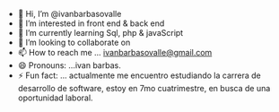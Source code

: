 - 👋 Hi, I’m @ivanbarbasovalle
- 👀 I’m interested in front end & back end
- 🌱 I’m currently learning Sql, php & javaScript
- 💞️ I’m looking to collaborate on 
- 📫 How to reach me ... ivanbarbasovalle@gmail.com
- 😄 Pronouns: ...ivan barbas.
- ⚡ Fun fact: ... actualmente me encuentro estudiando la carrera de desarrollo de software, estoy en 7mo cuatrimestre, en busca de una oportunidad laboral.

<!---
ivanbarbasovalle/ivanbarbasovalle is a ✨ special ✨ repository because its `README.md` (this file) appears on your GitHub profile.
You can click the Preview link to take a look at your changes.
--->
